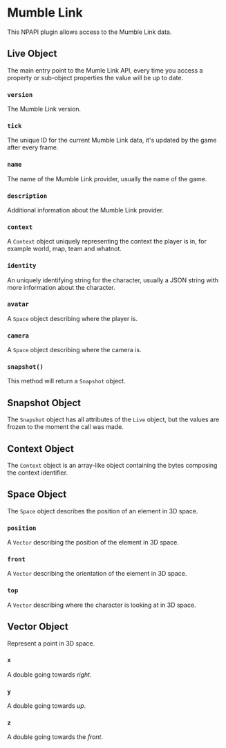 Mumble Link
===========
This NPAPI plugin allows access to the Mumble Link data.

Live Object
-----------
The main entry point to the Mumle Link API, every time you access a property or
sub-object properties the value will be up to date.

### `version`

  The Mumble Link version.

### `tick`

The unique ID for the current Mumble Link data, it's updated by the game after
every frame.

### `name`

The name of the Mumble Link provider, usually the name of the game.

### `description`

Additional information about the Mumble Link provider.

### `context`

A `Context` object uniquely representing the context the player is in, for
example world, map, team and whatnot.

### `identity`

An uniquely identifying string for the character, usually a JSON string with
more information about the character.

### `avatar`

A `Space` object describing where the player is.

### `camera`

A `Space` object describing where the camera is.

### `snapshot()`

This method will return a `Snapshot` object.

Snapshot Object
---------------
The `Snapshot` object has all attributes of the `Live` object, but the values
are frozen to the moment the call was made.

Context Object
--------------
The `Context` object is an array-like object containing the bytes composing the
context identifier.

Space Object
------------
The `Space` object describes the position of an element in 3D space.

### `position`

A `Vector` describing the position of the element in 3D space.

### `front`

A `Vector` describing the orientation of the element in 3D space.

### `top`

A `Vector` describing where the character is looking at in 3D space.

Vector Object
-------------
Represent a point in 3D space.

### `x`

A double going towards *right*.

### `y`

A double going towards *up*.

### `z`

A double going towards the *front*.
